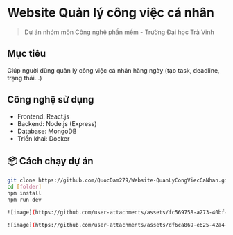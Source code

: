 # Website Quản lý công việc cá nhân

> Dự án nhóm môn Công nghệ phần mềm - Trường Đại học Trà Vinh

## Mục tiêu
Giúp người dùng quản lý công việc cá nhân hàng ngày (tạo task, deadline, trạng thái...)

## Công nghệ sử dụng
- Frontend: React.js
- Backend: Node.js (Express)
- Database: MongoDB
- Triển khai: Docker

## 📦 Cách chạy dự án
```bash
git clone https://github.com/QuocDam279/Website-QuanLyCongViecCaNhan.git
cd [folder]
npm install
npm run dev

![image](https://github.com/user-attachments/assets/fc569758-a273-40bf-8c0b-b10cfcf7b568)

![image](https://github.com/user-attachments/assets/df6ca869-e625-42a4-8eec-542cb5db7f50)
